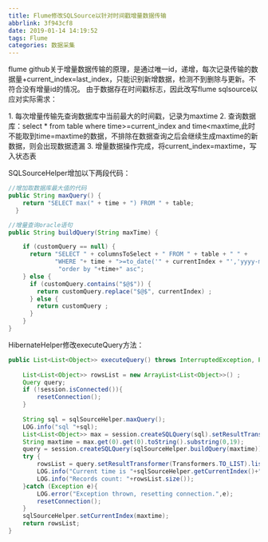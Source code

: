 ```yaml
---
title: Flume修改SQLSource以针对时间戳增量数据传输
abbrlink: 3f943cf8
date: 2019-01-14 14:19:52
tags: Flume
categories: 数据采集
---
```

flume github关于增量数据传输的原理，是通过唯一id，递增，每次记录传输的数据量+current_index=last_index，只能识别新增数据，检测不到删除与更新。不符合没有增量id的情况。
由于数据存在时间戳标志，因此改写flume sqlsource以应对实际需求：

1\. 每次增量传输先查询数据库中当前最大的时间戳，记录为maxtime
2\. 查询数据库：select * from table where time>=current_index and time<maxtime,此时不能取到time=maxtime的数据，不排除在数据查询之后会继续生成maxtime的新数据，则会出现数据遗漏
3\. 增量数据操作完成，将current_index=maxtime，写入状态表

SQLSourceHelper增加以下两段代码：
```java
//增加取数据库最大值的代码
public String maxQuery() {
    return "SELECT max(" + time + ") FROM " + table;
  }

//增量查询oracle语句
public String buildQuery(String maxTime) {

    if (customQuery == null) {
      return "SELECT " + columnsToSelect + " FROM " + table + " " +
             "WHERE "+ time + ">=to_date('" + currentIndex + "','yyyy-mm-dd hh24:mi:ss') AND " + time + "<to_date('" + maxTime + "','yyyy-mm-dd hh24:mi:ss') " +
              "order by "+time+" asc";
    } else {
      if (customQuery.contains("$@$")) {
        return customQuery.replace("$@$", currentIndex) ;
      } else {
        return customQuery ;
      }
    }
}
```
HibernateHelper修改executeQuery方法：
```java
public List<List<Object>> executeQuery() throws InterruptedException, ParseException {
		
	List<List<Object>> rowsList = new ArrayList<List<Object>>() ;
	Query query;
	if (!session.isConnected()){
		resetConnection();
	}
			
	String sql = sqlSourceHelper.maxQuery();
	LOG.info("sql "+sql);
	List<List<Object>> max = session.createSQLQuery(sql).setResultTransformer(Transformers.TO_LIST).list();
	String maxtime = max.get(0).get(0).toString().substring(0,19);
	query = session.createSQLQuery(sqlSourceHelper.buildQuery(maxtime));		
	try {
		rowsList = query.setResultTransformer(Transformers.TO_LIST).list();
		LOG.info("Current time is "+sqlSourceHelper.getCurrentIndex()+",and lasttime is "+maxtime);
		LOG.info("Records count: "+rowsList.size());
	}catch (Exception e){
		LOG.error("Exception thrown, resetting connection.",e);
		resetConnection();
	}
	sqlSourceHelper.setCurrentIndex(maxtime);
	return rowsList;
}
```